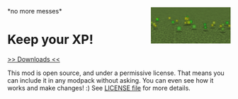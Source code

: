 <img src="icon.png" align="right" width="180px"/>
*no more messes*


# Keep your XP! 


[>> Downloads <<](https://github.com/alxpettit/KeepXP/releases)


This mod is open source, and under a permissive license. That means you can include it in any modpack without asking. You can even see how it works and make changes! :) See [LICENSE file](LICENSE) for more details.
